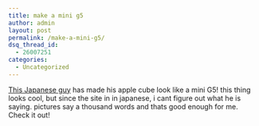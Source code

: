 ```yaml
---
title: make a mini g5
author: admin
layout: post
permalink: /make-a-mini-g5/
dsq_thread_id:
  - 26007251
categories:
  - Uncategorized
---
```

[This Japanese guy][1] has made his apple cube look like a mini G5! this thing looks cool, but since the site in in japanese, i cant figure out what he is saying. pictures say a thousand words and thats good enough for me. Check it out!

 [1]: http://www.conf.co.jp/new_folder/making/cube_1.html